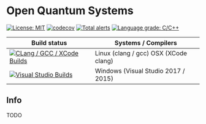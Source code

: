 # Open Quantum Systems

[![License: MIT](https://img.shields.io/badge/License-MIT-blue.svg)](/LICENSE)
[![codecov](https://codecov.io/gh/GillianGrayson/oqs/branch/master/graph/badge.svg)](https://codecov.io/gh/GillianGrayson/oqs)
[![Total alerts](https://img.shields.io/lgtm/alerts/g/GillianGrayson/oqs.svg?logo=lgtm&logoWidth=18)](https://lgtm.com/projects/g/GillianGrayson/oqs/alerts/)
[![Language grade: C/C++](https://img.shields.io/lgtm/grade/cpp/g/GillianGrayson/oqs.svg?logo=lgtm&logoWidth=18)](https://lgtm.com/projects/g/GillianGrayson/oqs/context:cpp)

| Build status          | Systems / Compilers         |
| ------------- | ------------------------------------------ |
| [![CLang / GCC / XCode Builds](https://travis-ci.org/GillianGrayson/oqs.svg?branch=master)](https://travis-ci.org/GillianGrayson/oqs) | Linux (clang / gcc) OSX (XCode clang) |
| [![Visual Studio Builds](https://ci.appveyor.com/api/projects/status/qvk3rsuaimiq50ao?svg=true)](https://ci.appveyor.com/project/GillianGrayson/oqs) | Windows (Visual Studio 2017 / 2015)  |

## Info
TODO
